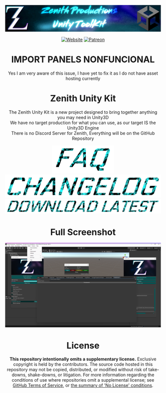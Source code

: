 <div align='center'>
<img src="screenshots/Zenith.png" />  

[![Website](https://img.shields.io/website?down_color=red&down_message=Offline&label=Trigon.Systems&style=for-the-badge&up_color=cyan&up_message=Online&url=https%3A%2F%2Ftrigon.systems)](https://trigon.systems)
[![Patreon](https://img.shields.io/badge/Patreon-Donate-pink?style=for-the-badge)](https://www.patreon.com/PhoenixAceVFX)

# IMPORT PANELS NONFUNCIONAL  
Yes I am very aware of this issue, I have yet to fix it as I do not have asset hosting currently  

# Zenith Unity Kit  
The Zenith Unity Kit is a new project designed to bring together anything you may need in Unity3D  
We have no target production for what you can use, as our target IS the Unity3D Engine  
There is no Discord Server for Zenith, Everything will be on the GitHub Repository  

[![faq](screenshots/faq.png)](./FAQ.md)  
[![changelog](screenshots/changelog.png)](./CHANGELOG.md)  
[![download](screenshots/download.png)](https://github.com/Zenith-Productions/Zenith-Unity-Kit/releases/latest)  

# Full Screenshot  
<img src="screenshots/UI.png" />

# License

**This repository intentionally omits a supplementary license.** Exclusive copyright is held by the contributors.
The source code hosted in this repository may not be copied, distributed, or modified without risk of take-downs, shake-downs, or litigation.
For more information regarding the conditions of use where repositories omit a supplemental license; see [GitHub Terms of Service](https://docs.github.com/en/github/site-policy/github-terms-of-service#d-user-generated-content), or [the summary of 'No License' conditions](https://choosealicense.com/no-permission/).
</div>
